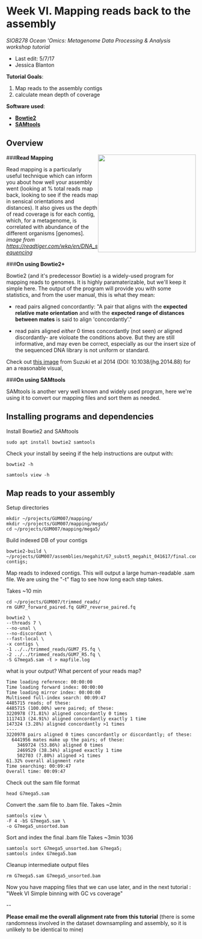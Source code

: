 # Week VI. Mapping reads back to the assembly
*SIOB278 Ocean 'Omics: Metagenome Data Processing & Analysis workshop tutorial*

* Last edit: 5/7/17
* Jessica Blanton

**Tutorial Goals**:

1. Map reads to the assembly contigs
1. calculate mean depth of coverage

**Software used**:

- [**Bowtie2**](http://bowtie-bio.sourceforge.net/bowtie2/manual.shtml)
- [**SAMtools**](http://samtools.sourceforge.net/)

## Overview 
<img  style="float:right" src="https://readtiger.com/img/wkp/en/Mapping_Reads.png" width="260" />

###**Read Mapping**

Read mapping is a particularly useful technique which can inform you about how well your assembly went (looking at % total reads map back, looking to see if the reads map in sensical orientations and distances). It also gives us the depth of read coverage is for each contig, which, for a metagenome, is correlated with abundance of the different organisms [genomes]. *image from https://readtiger.com/wkp/en/DNA_sequencing*


###**On using Bowtie2+**

Bowtie2 (and it's predecessor Bowtie) is a widely-used program for mapping reads to genomes.  It is highly paramaterizable, but we'll keep it simple here. The output of the program will provide you with some statistics, and from the user manual, this is what they mean:

* read pairs aligned concordantly: "A pair that aligns with the **expected relative mate orientation** and with the **expected range of distances between mates** is said to align 'concordantly'."


* read pairs aligned *either* 0 times concordantly (not seen) *or* aligned discordantly- are violoate the conditions above. But they are still informative, and may even be correct, especially as our the insert size of the sequenced DNA library is not uniform or standard.

Check out [this image](https://www.researchgate.net/profile/Satoru_Takeda/publication/266680708/figure/fig2/AS:271956289257501@1441850840879/Figure-1-Schematic-presentation-of-the-analytical-flow-and-graphical-presentation-of.png) from Suzuki et al 2014 (DOI: 10.1038/jhg.2014.88) for an a reasonable visual,


###**On using SAMtools**

SAMtools is another very well known and widely used program, here we're using it to convert our mapping files and sort them as needed.
	

## Installing programs and dependencies
Install Bowtie2 and SAMtools

```
sudo apt install bowtie2 samtools
```
Check your install by seeing if the help instructions are output with:

```
bowtie2 -h 
```
```
samtools view -h
```

## Map reads to your assembly
Setup directories

```
mkdir ~/projects/GUM007/mapping/
mkdir ~/projects/GUM007/mapping/mega5/
cd ~/projects/GUM007/mapping/mega5/
```
Build indexed DB of your contigs

```
bowtie2-build \
~/projects/GUM007/assemblies/megahit/G7_subst5_megahit_041617/final.contigs.fa contigs;
```
Map reads to indexed contigs. This will output a large human-readable .sam file.  We are using the "-t" flag to see how long each step takes.

Takes ~10 min

```	
cd ~/projects/GUM007/trimmed_reads/
rm GUM7_forward_paired.fq GUM7_reverse_paired.fq

bowtie2 \
--threads 7 \
--no-unal \
--no-discordant \
--fast-local \
-x contigs \
-1 ../../trimmed_reads/GUM7_F5.fq \
-2 ../../trimmed_reads/GUM7_R5.fq \
-S G7mega5.sam -t > mapfile.log
```
what is your output? What percent of your reads map?

	Time loading reference: 00:00:00
	Time loading forward index: 00:00:00
	Time loading mirror index: 00:00:00
	Multiseed full-index search: 00:09:47
	4485715 reads; of these:
	4485715 (100.00%) were paired; of these:
	3220978 (71.81%) aligned concordantly 0 times
	1117413 (24.91%) aligned concordantly exactly 1 time
	147324 (3.28%) aligned concordantly >1 times
	----
	3220978 pairs aligned 0 times concordantly or discordantly; of these:
	  6441956 mates make up the pairs; of these:
	    3469724 (53.86%) aligned 0 times
	    2469529 (38.34%) aligned exactly 1 time
	    502703 (7.80%) aligned >1 times
	61.32% overall alignment rate
	Time searching: 00:09:47
	Overall time: 00:09:47

Check out the sam file format

```
head G7mega5.sam

```

Convert the .sam file to .bam file.
Takes ~2min

	samtools view \
	-F 4 -bS G7mega5.sam \
	-o G7mega5_unsorted.bam

Sort and index the final .bam file
Takes ~3min 1036

	samtools sort G7mega5_unsorted.bam G7mega5;
	samtools index G7mega5.bam 

Cleanup intermediate output files
	
	rm G7mega5.sam G7mega5_unsorted.bam 



Now you have mapping files that we can use later, and in the next tutorial : "Week VI Simple binning with GC vs coverage"

--

**Please email me the overall alignment rate from this tutorial** (there is some randomness involved in the dataset downsampling and assembly, so it is unlikely to be identical to mine)
